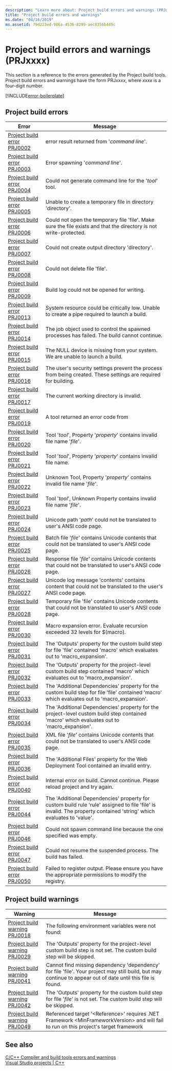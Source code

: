 ```yaml
---
description: "Learn more about: Project build errors and warnings (PRJxxxx)"
title: "Project build errors and warnings"
ms.date: "04/16/2019"
ms.assetid: 79d223ed-986a-4536-8299-aec8356b449c
---
```

# Project build errors and warnings (PRJxxxx)

This section is a reference to the errors generated by the Project build tools. Project build errors and warnings have the form PRJ*xxxx*, where *xxxx* is a four-digit number.

[!INCLUDE[error-boilerplate](../../error-messages/includes/error-boilerplate.md)]

## Project build errors

| Error | Message |
|--|--|
| [Project build error PRJ0002](project-build-error-prj0002.md) | error result returned from '*command line*'. |
| [Project build error PRJ0003](project-build-error-prj0003.md) | Error spawning '*command line*'. |
| [Project build error PRJ0004](project-build-error-prj0004.md) | Could not generate command line for the '*tool*' tool. |
| [Project build error PRJ0005](project-build-error-prj0005.md) | Unable to create a temporary file in directory 'directory'. |
| [Project build error PRJ0006](project-build-error-prj0006.md) | Could not open the temporary file 'file'. Make sure the file exists and that the directory is not write-protected. |
| [Project build error PRJ0007](project-build-error-prj0007.md) | Could not create output directory 'directory'. |
| [Project build error PRJ0008](project-build-error-prj0008.md) | Could not delete file 'file'. |
| [Project build error PRJ0009](project-build-error-prj0009.md) | Build log could not be opened for writing. |
| [Project build error PRJ0013](project-build-error-prj0013.md) | System resource could be critically low. Unable to create a pipe required to launch a build. |
| [Project build error PRJ0014](project-build-error-prj0014.md) | The job object used to control the spawned processes has failed.  The build cannot continue. |
| [Project build error PRJ0015](project-build-error-prj0015.md) | The NULL device is missing from your system. We are unable to launch a build. |
| [Project build error PRJ0016](project-build-error-prj0016.md) | The user's security settings prevent the process from being created. These settings are required for building. |
| [Project build error PRJ0017](project-build-error-prj0017.md) | The current working directory is invalid. |
| [Project build error PRJ0019](project-build-error-prj0019.md) | A tool returned an error code from |
| [Project build error PRJ0020](project-build-error-prj0020.md) | Tool '*tool*', Property '*property*' contains invalid file name '*file*'. |
| [Project build error PRJ0021](project-build-error-prj0021.md) | Tool '*tool*', Property '*property*' contains invalid file name. |
| [Project build error PRJ0022](project-build-error-prj0022.md) | Unknown Tool, Property '*property*' contains invalid file name '*file*'. |
| [Project build error PRJ0023](project-build-error-prj0023.md) | Tool '*tool*', Unknown Property contains invalid file name '*file*'. |
| [Project build error PRJ0024](project-build-error-prj0024.md) | Unicode path '*path*' could not be translated to user's ANSI code page. |
| [Project build error PRJ0025](project-build-error-prj0025.md) | Batch file '*file*' contains Unicode contents that could not be translated to user's ANSI code page. |
| [Project build error PRJ0026](project-build-error-prj0026.md) | Response file '*file*' contains Unicode contents that could not be translated to user's ANSI code page. |
| [Project build error PRJ0027](project-build-error-prj0027.md) | Unicode log message 'contents' contains content that could not be translated to the user's ANSI code page. |
| [Project build error PRJ0028](project-build-error-prj0028.md) | Temporary file 'file' contains Unicode contents that could not be translated to user's ANSI code page. |
| [Project build error PRJ0030](project-build-error-prj0030.md) | Macro expansion error. Evaluate recursion exceeded 32 levels for $(macro). |
| [Project build error PRJ0031](project-build-error-prj0031.md) | The 'Outputs' property for the custom build step for file 'file' contained 'macro' which evaluates out to 'macro_expansion'. |
| [Project build error PRJ0032](project-build-error-prj0032.md) | The 'Outputs' property for the project-level custom build step contained 'macro' which evaluates out to 'macro_expansion'. |
| [Project build error PRJ0033](project-build-error-prj0033.md) | The 'Additional Dependencies' property for the custom build step for file 'file' contained 'macro' which evaluates out to 'macro_expansion'. |
| [Project build error PRJ0034](project-build-error-prj0034.md) | The 'Additional Dependencies' property for the project-level custom build step contained 'macro' which evaluates out to 'macro_expansion'. |
| [Project build error PRJ0035](project-build-error-prj0035.md) | XML file '*file*' contains Unicode contents that could not be translated to user's ANSI code page. |
| [Project build error PRJ0036](project-build-error-prj0036.md) | The 'Additional Files' property for the Web Deployment Tool contained an invalid entry. |
| [Project build error PRJ0040](project-build-error-prj0040.md) | Internal error on build. Cannot continue. Please reload project and try again. |
| [Project build error PRJ0044](project-build-error-prj0044.md) | The 'Additional Dependencies' property for custom build rule 'rule' assigned to file 'file' is invalid. The property contained 'string' which evaluates to 'value'. |
| [Project build error PRJ0046](project-build-error-prj0046.md) | Could not spawn command line because the one specified was empty. |
| [Project build error PRJ0047](project-build-error-prj0047.md) | Could not resume the suspended process.  The build has failed. |
| [Project build error PRJ0050](project-build-error-prj0050.md) | Failed to register output. Please ensure you have the appropriate permissions to modify the registry. |

## Project build warnings

| Warning | Message |
|--|--|
| [Project build warning PRJ0018](project-build-warning-prj0018.md) | The following environment variables were not found: |
| [Project build warning PRJ0029](project-build-warning-prj0029.md) | The 'Outputs' property for the project-level custom build step is not set. The custom build step will be skipped. |
| [Project build warning PRJ0041](project-build-warning-prj0041.md) | Cannot find missing dependency 'dependency' for file 'file'. Your project may still build, but may continue to appear out of date until this file is found. |
| [Project build warning PRJ0042](project-build-warning-prj0042.md) | The 'Outputs' property for the custom build step for file '*file*' is not set. The custom build step will be skipped. |
| [Project build warning PRJ0049](project-build-warning-prj0049.md) | Referenced target '\<Reference>' requires .NET Framework \<MinFrameworkVersion> and will fail to run on this project's target framework |

## See also

[C/C++ Compiler and build tools errors and warnings](../compiler-errors-1/c-cpp-build-errors.md) \
[Visual Studio projects | C++](../../build/creating-and-managing-visual-cpp-projects.md)
